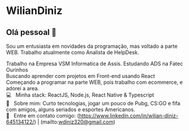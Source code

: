 # WilianDiniz

## Olá pessoal 👋
Sou um entusiasta em novidades da programação, mas voltado a parte WEB.
Trabalho atualmente como Analista de HelpDesk.


 Trabalho na Empresa VSM Informatica de Assis. Estudando ADS na Fatec Ourinhos
 <br/> Buscando aprender com projetos em Front-end usando React
 <br/> Começando a programar na parte WEB, pois trabalho com ecommerce, e adorei a area.
 <br/> :computer: &nbsp; Minha stack: ReactJS, Node.js, React Native & Typescript
 <br/> 💬  &nbsp; Sobre mim: Curto tecnologias, jogar um pouco de Pubg, CS:GO e fifa com amigos, alguns seriados e esportes Americanos.
 <br/> :email: &nbsp; Entre em contato comigo: (https://www.linkedin.com/in/wilian-diniz-645134122/) 
| 
(mailto:wdiniz320@gmail.com)

```
